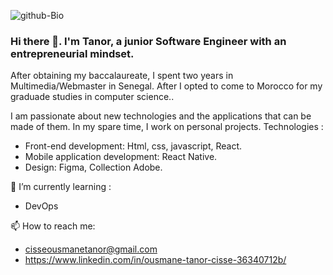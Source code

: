 ![github-Bio](https://user-images.githubusercontent.com/53691562/159126776-d793ae94-b110-47e4-9f00-5d98ab43ec86.jpg)

### Hi there 👋. I'm Tanor, a junior Software Engineer with an entrepreneurial mindset.

After obtaining my baccalaureate, I spent two years in Multimedia/Webmaster in Senegal.
After I opted to come to Morocco for my graduade studies in computer science..

I am passionate about new technologies and the applications that can be made of them. In my spare time, I work on personal projects.
Technologies :
- Front-end development: Html, css, javascript, React.
- Mobile application development: React Native.
- Design: Figma, Collection Adobe.

🌱 I’m currently learning :
- DevOps

📫 How to reach me: 
- cisseousmanetanor@gmail.com
- https://www.linkedin.com/in/ousmane-tanor-cisse-36340712b/
<!--
**Tanor21/Tanor21** is a ✨ _special_ ✨ repository because its `README.md` (this file) appears on your GitHub profile.

Here are some ideas to get you started:

- 🔭 I’m currently working on ...
- 🌱 I’m currently learning ...
- 👯 I’m looking to collaborate on ...
- 🤔 I’m looking for help with ...
- 💬 Ask me about ...
- 📫 How to reach me: ...
- 😄 Pronouns: ...
- ⚡ Fun fact: ...
-->
